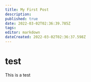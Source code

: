 ```yaml
---
title: My First Post
description: 
published: true
date: 2022-03-02T02:36:39.785Z
tags: 
editor: markdown
dateCreated: 2022-03-02T02:36:37.598Z
---
```


# test

This is a test

